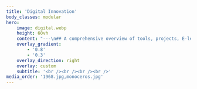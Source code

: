 ```yaml
---
title: 'Digital Innovation'
body_classes: modular
hero:
    image: digital.webp
    height: 60vh
    content: "---\n## A comprehensive overview of tools, projects, E-learnings and open licences"
    overlay_gradient:
        - '0.8'
        - '0.3'
    overlay_direction: right
    overlay: custom
    subtitle: '<br /><br /><br /><br />'
media_order: '1968.jpg,monoceros.jpg'
---
```


